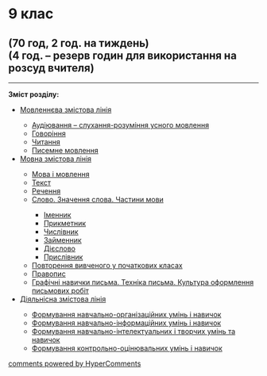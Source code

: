 <div id="hypercomments_widget" class="js-hypercomments-widget invisible"></div>

# 9 клас

## (70 год, 2 год. на тиждень) <br> (4 год. – резерв годин для використання на розсуд вчителя)

<hr>
<p><b>Зміст розділу:</b></p>
<ul type="disc">
<li><a href="http://ukrmon14.ed-era.com/4/movlennyeva_zmistova_liniya.html">Мовленнєва змістова лінія</a></li>
<ul type="circle">
<li><a href="http://ukrmon14.ed-era.com/4/audiyuvannya.html">Аудіювання – слухання-розуміння усного мовлення</a></li>
<li><a href="http://ukrmon14.ed-era.com/4/govorinnya.html">Говоріння</a></li>
<li><a href="http://ukrmon14.ed-era.com/4/chiannya.html">Читання</a></li>
<li><a href="http://ukrmon14.ed-era.com/4/pisemne_movlennya.html">Писемне мовлення</a></li>
</ul>
<li><a href="http://ukrmon14.ed-era.com/4/movna_zmistova_liniya.html">Мовна змістова лінія</a></li>
<ul type="circle">
<li><a href="http://ukrmon14.ed-era.com/4/mova_i_movlennya.html">Мова і мовлення</a></li>
<li><a href="http://ukrmon14.ed-era.com/4/tekst.html">Текст</a></li>
<li><a href="http://ukrmon14.ed-era.com/4/rechennya.html">Речення</a></li>
<li><a href="http://ukrmon14.ed-era.com/4/slovo_znachennya_slova_chastini_movi.html">Слово. Значення слова. Частини мови</a></li>
<ul type="square">
<li><a href="http://ukrmon14.ed-era.com/4/imennik.html">Іменник</a></li>
<li><a href="http://ukrmon14.ed-era.com/4/prikmetnik.html">Прикметник</a></li>
<li><a href="http://ukrmon14.ed-era.com/4/chislivnik.html">Числівник</a></li>
<li><a href="http://ukrmon14.ed-era.com/4/zaymennik.html">Займенник</a></li>
<li><a href="http://ukrmon14.ed-era.com/4/diyeslovo.html">Дієслово</a></li>
<li><a href="http://ukrmon14.ed-era.com/4/prislivnik.html">Прислівник</a></li>
</ul>
<li><a href="http://ukrmon14.ed-era.com/4/povtorennya_vivchenogo_u_pochatkovikh_klasah.html">Повторення вивченого у початкових класах</a></li>
<li><a href="http://ukrmon14.ed-era.com/4/pravopis.html">Правопис</a></li>
<li><a href="http://ukrmon14.ed-era.com/4/grafichni_navichki_pisma_tekhnika_pisma_kultura_oformlennya_pismovikh_robit.html">Графічні навички письма. Техніка письма. Культура оформлення письмових робіт</a></li>
</ul>
<li><a href="http://ukrmon14.ed-era.com/4/diyalnisna_zmistova_liniya.html">Діяльнісна змістова лінія</a></li>
<ul type="circle">
<li><a href="http://ukrmon14.ed-era.com/4/formuvannya_navchalno-organizatsiynikh_umin_i_navichok.html">Формування навчально-організаційних умінь і навичок</a></li>
<li><a href="http://ukrmon14.ed-era.com/4/formuvannya_navchalno-informatsiynikh_umin_i_navichok.html">Формування навчально-інформаційних умінь і навичок</a></li>
<li><a href="http://ukrmon14.ed-era.com/4/formuvannya_navchalno-intelektualnikh_i_tvorchikh_umin_ta_navichok.html">Формування навчально-інтелектуальних і творчих умінь та навичок</a></li>
<li><a href="http://ukrmon14.ed-era.com/4/formuvannya_kontrolno-otsinyuvalnikh_umin_i_navichok.html">Формування контрольно-оцінювальних умінь і навичок</a></li>
</ul>
</ul>

<div class="js-hypercomments-container">
<a href="http://hypercomments.com" class="hc-link" title="comments widget">comments powered by HyperComments</a>
</div>